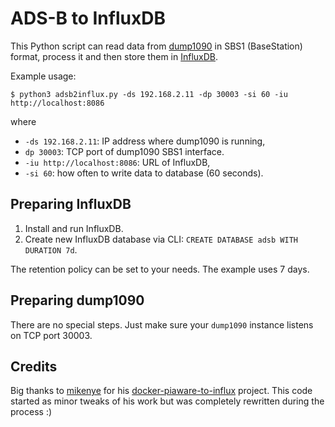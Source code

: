 # ADS-B to InfluxDB

This Python script can read data from [dump1090](https://github.com/antirez/dump1090)
in SBS1 (BaseStation) format, process it and then store them in
[InfluxDB](https://github.com/influxdata/influxdb).

Example usage:

```
$ python3 adsb2influx.py -ds 192.168.2.11 -dp 30003 -si 60 -iu http://localhost:8086
```

where

- `-ds 192.168.2.11`: IP address where dump1090 is running,
- `dp 30003`: TCP port of dump1090 SBS1 interface.
- `-iu http://localhost:8086`: URL of InfluxDB,
- `-si 60`: how often to write data to database (60 seconds).

## Preparing InfluxDB

1. Install and run InfluxDB.
2. Create new InfluxDB database via CLI: `CREATE DATABASE adsb WITH DURATION 7d`.

The retention policy can be set to your needs. The example uses 7 days.

## Preparing dump1090

There are no special steps. Just make sure your `dump1090` instance listens on
TCP port 30003.

Credits
-------

Big thanks to [mikenye](https://github.com/mikenye) for his
[docker-piaware-to-influx](https://github.com/mikenye/docker-piaware-to-influx)
project. This code started as minor tweaks of his work but was completely rewritten
during the process :)
